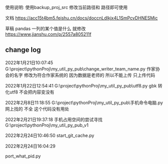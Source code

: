 使用说明: 使用backup_proj_src 修改当前路径和 路径即可使用

文档
https://acc15t4bm5.feishu.cn/docs/doccnLdlkjx4L1SmPcvDHNESMic


草稿
pandas 一列的某个值是什么 就修改
https://www.jianshu.com/p/2557a805211f

## change log
2022年1月21日10:07:45
G:\project\pythonProj\my_util_py_pub\change_writer_team_name.py
作家协会的名字 修改为符合作家系统的
因为数据是老师的 所以不能上传 只上传代码

2022年1月22日12:54:41
G:\project\pythonProj\my_util_py_pub\utf8.py
gbk 转化utf8 不会把内容变没有

2022年2月8日11:18:55
G:\project\pythonProj\my_util_py_pub\手机命令电脑.py
网上找的 不全  这个代码没有用处

2022年2月21日19:37:18
手机占用空间的尝试寻找
G:\project\pythonProj\my_util_py_pub_v1

2022年2月24日10:46:50
start_git_cache.py

2022年2月24日16:04:29

port_what_pid.py